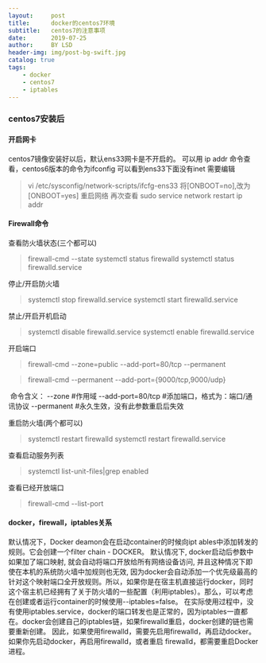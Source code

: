 ```yaml
---
layout:     post
title:      docker的centos7环境
subtitle:   centos7的注意事项
date:       2019-07-25
author:     BY LSD
header-img: img/post-bg-swift.jpg
catalog: true
tags:
    - docker
    - centos7
    - iptables
---
```



### centos7安装后
#### 开启网卡
centos7镜像安装好以后，默认ens33网卡是不开启的。
可以用 ip addr 命令查看，centos6版本的命令为ifconfig
可以看到ens33下面没有inet
需要编辑
> vi /etc/sysconfig/network-scripts/ifcfg-ens33
将[ONBOOT=no],改为[ONBOOT=yes]
重启网络 再次查看
> sudo service network restart 
> ip addr

#### Firewall命令
查看防火墙状态(三个都可以)
> firewall-cmd --state
> systemctl status firewalld
> systemctl status firewalld.service

停止/开启防火墙
> systemctl stop firewalld.service
> systemctl start firewalld.service

禁止/开启开机启动
> systemctl disable firewalld.service 
> systemctl enable firewalld.service 

开启端口
> firewall-cmd --zone=public --add-port=80/tcp --permanent

> firewall-cmd --permanent --add-port={9000/tcp,9000/udp}

 命令含义：
--zone #作用域
--add-port=80/tcp #添加端口，格式为：端口/通讯协议
--permanent #永久生效，没有此参数重启后失效

重启防火墙(两个都可以)
> systemctl restart firewalld
> systemctl restart firewalld.service

查看启动服务列表
> systemctl list-unit-files|grep enabled

查看已经开放端口
> firewall-cmd --list-port

#### docker，firewall，iptables关系
默认情况下，Docker deamon会在启动container的时候向ipt
ables中添加转发的规则。它会创建一个filter chain - DOCKER。
默认情况下, docker启动后参数中如果加了端口映射, 就会自动将端口开放给所有网络设备访问,
并且这种情况下即使在本机的系统防火墙中加规则也无效, 因为docker会自动添加一个优先级最高的针对这个映射端口全开放规则。所以，如果你是在宿主机直接运行docker，同时这个宿主机已经拥有了关于防火墙的一些配置（利用iptables）。那么，可以考虑在创建或者运行container的时候使用--iptables=false。
在实际使用过程中，没有使用iptables.service，docker的端口转发也是正常的，因为iptables一直都在。docker会创建自己的iptables链，如果firewalld重启，docker创建的链也需要重新创建。
因此，如果使用firewalld，需要先启用firewalld，再启动docker。 如果你先启动docker，再启用firewalld，或者重启
firewalld，都需要重启Docker进程。
